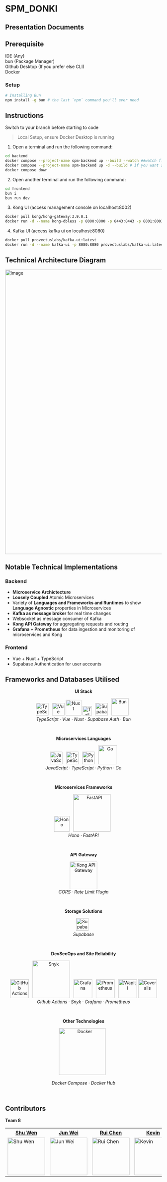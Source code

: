 # SPM_DONKI


## Presentation Documents


## Prerequisite
IDE (Any) <br>
bun (Package Manager) <br>
Github Desktop (If you prefer else CLI) <br>
Docker <br>

### Setup
```bash
# Installing Bun
npm install -g bun # the last `npm` command you'll ever need
```

## Instructions

Switch to your branch before starting to code <br>

> Local Setup, ensure Docker Desktop is running
1. Open a terminal and run the following command:

```bash
cd backend
docker compose --project-name spm-backend up --build --watch ##watch flag optional, watches for changes
docker compose --project-name spm-backend up -d --build # if you want stable builds
docker compose down
```
2. Open another terminal and run the following command:

```bash
cd frontend
bun i
bun run dev
```
<!-- 3. Setting up SonarQube (access on localhost:9000)
- default credentials username: `admin` password: `admin`

```bash
docker pull sonarqube:lts-community
docker run -d --name sonarqube -p 9000:9000 sonarqube:lts-community
``` -->

3. Kong UI (access management console on localhost:8002)
```bash
docker pull kong/kong-gateway:3.9.0.1
docker run -d --name kong-dbless -p 8000:8000 -p 8443:8443 -p 8001:8001 -p 8444:8444 -p 8002:8002 -p 8445:8445 -p 8003:8003 -p 8004:8004 kong/kong-gateway:3.9.0.1
```

4. Kafka UI (access kafka ui on localhost:8080)
```bash
docker pull provectuslabs/kafka-ui:latest
docker run -d --name kafka-ui -p 8080:8080 provectuslabs/kafka-ui:latest
```

## Technical Architecture Diagram
<img width="1195" height="911" alt="image" src="assets/TechnicalArchitecture.svg" />


## Notable Technical Implementations
### Backend
- <b>Microservice Archictecture</b>
- <b>Loosely Coupled</b> Atomic Microservices
- Variety of <b>Languages and Frameworks and Runtimes</b> to show <b>Language Agnostic</b> properties in Microservices
- <b>Kafka as message broker</b> for real time changes
- Websocket as message consumer of Kafka
- <b>Kong API Gateway</b> for aggregating requests and routing
- <b>Grafana + Prometheus</b> for data ingestion and monitoring of microservices and Kong

### Frontend
- Vue + Nuxt + TypeScript
- Supabase Authentication for user accounts

## Frameworks and Databases Utilised

<p align="center"><strong>UI Stack</strong></p>
<p align="center">
<a href="https://www.typescriptlang.org/"><img src="https://upload.wikimedia.org/wikipedia/commons/thumb/4/4c/Typescript_logo_2020.svg/1200px-Typescript_logo_2020.svg.png" alt="TypeScript" width="40"/></a>&nbsp;&nbsp;
<a href="https://vuejs.org/"><img src="https://upload.wikimedia.org/wikipedia/commons/9/95/Vue.js_Logo_2.svg" alt="Vue" width="40"/></a>  
<a href="https://nuxt.com/"><img src="https://nuxt.com/assets/design-kit/icon-green.svg" alt="Nuxt" width="50"/></a>  
<a href="https://tailwindcss.com/"><img src="https://upload.wikimedia.org/wikipedia/commons/d/d5/Tailwind_CSS_Logo.svg" alt="Tailwind" width="30"/></a>&nbsp;&nbsp;
<!-- <a href="https://ui.shadcn.com/"><img src="https://github.com/user-attachments/assets/dd2eb75e-28c6-46e5-bb11-734e9e9a04f3" alt="ShadCN" width="30"/></a>&nbsp;&nbsp; -->
<a href="https://supabase.com/auth"><img src="https://www.vectorlogo.zone/logos/supabase/supabase-icon.svg" alt="Supabase" width="40"/></a>&nbsp;&nbsp;
<a href="https://bun.sh/"><img src="https://bun.sh/logo.svg" alt="Bun" width="55"/></a>&nbsp;&nbsp;
<br>
<i>TypeScript · Vue · Nuxt · Supabase Auth · Bun</i>
</p>
<br>

<p align="center"><strong>Microservices Languages</strong></p>
<p align="center">
<a href="https://developer.mozilla.org/en-US/docs/Web/JavaScript"><img src="https://upload.wikimedia.org/wikipedia/commons/6/6a/JavaScript-logo.png" alt="JavaScript" width="40"/></a>&nbsp;&nbsp;
<a href="https://www.typescriptlang.org/"><img src="https://upload.wikimedia.org/wikipedia/commons/thumb/4/4c/Typescript_logo_2020.svg/1200px-Typescript_logo_2020.svg.png" alt="TypeScript" width="40"/></a>&nbsp;&nbsp;
<a href="https://www.python.org/"><img src="https://upload.wikimedia.org/wikipedia/commons/thumb/c/c3/Python-logo-notext.svg/1024px-Python-logo-notext.svg.png" alt="Python" width="40"/></a>&nbsp;&nbsp;
<a href="https://go.dev/"><img src="https://go.dev/blog/go-brand/Go-Logo/SVG/Go-Logo_Blue.svg" alt="Go" width="60"/></a>
<br>
<i>JavaScript · TypeScript · Python · Go</i>
</p>
<br>

<p align="center"><strong>Microservices Frameworks</strong></p>
<p align="center">
<a href="https://hono.dev/"><img src="https://upload.wikimedia.org/wikipedia/commons/6/60/Hono-logo.svg" alt="Hono" width="50"/></a>&nbsp;&nbsp;
<a href="https://fastapi.tiangolo.com/"><img src="https://upload.wikimedia.org/wikipedia/commons/1/1a/FastAPI_logo.svg" alt="FastAPI" width="120"/></a>&nbsp;&nbsp;
<br>
<i>Hono · FastAPI</i>
</p>
<br>

<p align="center"><strong>API Gateway</strong></p>
<p align="center">
<a href="https://konghq.com/"><img src="https://konghq.com/wp-content/uploads/2018/08/kong-combination-mark-color-256px.png" alt="Kong API Gateway" width="88"/></a>
<br>
<i>CORS · Rate Limit Plugin </i>
</p>
<br>  

<p align="center"><strong>Storage Solutions</strong></p>  
<p align="center">
<a href="https://supabase.com/"><img src="https://www.vectorlogo.zone/logos/supabase/supabase-icon.svg" alt="Supabase" width="40" /></a>&nbsp;&nbsp;
<br>
<i>Supabase</i>
</p>
<br> 

<p align="center"><strong>DevSecOps and Site Reliability</strong></p>
<p align="center">
<a href="https://github.com/features/actions"><img src="https://github.com/user-attachments/assets/84046b86-7745-4ddd-8c36-b39b6a9ead91" alt="GitHub Actions" width="60"/></a>&nbsp;&nbsp;
<a href="https://snyk.io/"><img src="https://github.com/user-attachments/assets/f35638ce-2ad1-4664-9cf1-e219222ca4f0" alt="Snyk" width="120"/></a>&nbsp;&nbsp;
<a href="https://grafana.com/"><img src="https://upload.wikimedia.org/wikipedia/commons/a/a1/Grafana_logo.svg" alt="Grafana" width="60"/></a>&nbsp;&nbsp;
<a href="https://prometheus.io/"><img src="https://upload.wikimedia.org/wikipedia/commons/3/38/Prometheus_software_logo.svg" alt="Prometheus" width="60"/></a>&nbsp;&nbsp;
<a href="https://wapiti.sourceforge.io/"><img src="https://wapiti-scanner.github.io/wapiti_400.png" alt="Wapiti" width="60"/></a>
<a href="https://coveralls.io/"><img src="https://avatars.githubusercontent.com/u/16691566?s=280&v=4" alt="Coveralls" width="60"/></a>
<br>
<i>Github Actions · Snyk · Grafana · Prometheus</i>
</p> 
<br>

<p align="center"><strong>Other Technologies</strong></p>
<p align="center">
<a href="https://www.docker.com/"><img src="https://upload.wikimedia.org/wikipedia/commons/4/4e/Docker_%28container_engine%29_logo.svg" alt="Docker" width="150"/></a>&nbsp;&nbsp;
</p>
<p align="center">
<i>Docker Compose · Docker Hub</i>
</p>
<br> 

## Contributors

**Team 8**

<div align="center">
    <table>
        <tr>
            <th><a href="https://hsr.hoyoverse.com/en-us/">Shu Wen</a></th>
            <th><a href="https://zenless.hoyoverse.com/en-us/">Jun Wei</a></th>
            <th><a href="https://zenless.hoyoverse.com/en-us/">Rui Chen</a></th>
            <th><a href="https://www.linkedin.com/in/kevin-tan-513a9b207/">Kevin</a></th>
            <th><a href="https://zenless.hoyoverse.com/en-us/">Ashley</a></th>
            <th><a href="https://www.linkedin.com/in/joelynchuawl/">Joelyn</a></th>
        </tr>
        <tr>
            <td><img src="https://encrypted-tbn0.gstatic.com/images?q=tbn:ANd9GcQWBImo3QArAue--WOdbkcCsmabXCLvPXyxRA&s" alt="Shu Wen" width="120" height="120" style="display:block; margin:0 auto;"></td>
            <td><img src="https://encrypted-tbn0.gstatic.com/images?q=tbn:ANd9GcSAazBpLPvB3v_fJo5-74AbncYHsjjMom2TNA&s" alt="Jun Wei" width="120" height="120" style="display:block; margin: 0 auto;"></td>
            <td><img src="https://encrypted-tbn0.gstatic.com/images?q=tbn:ANd9GcSAazBpLPvB3v_fJo5-74AbncYHsjjMom2TNA&s" alt="Rui Chen" width="120" height="120" style="display:block; margin: 0 auto;"></td>
            <td><img src="https://encrypted-tbn0.gstatic.com/images?q=tbn:ANd9GcSAazBpLPvB3v_fJo5-74AbncYHsjjMom2TNA&s" alt="Kevin" width="120" height="120" style="display:block; margin: 0 auto;"</td>
            <td><img src="https://encrypted-tbn0.gstatic.com/images?q=tbn:ANd9GcSAazBpLPvB3v_fJo5-74AbncYHsjjMom2TNA&s" alt="Ashley" width="120" height="120" style="display:block; margin: 0 auto;"</td>
            <td><img src="https://encrypted-tbn0.gstatic.com/images?q=tbn:ANd9GcQWBImo3QArAue--WOdbkcCsmabXCLvPXyxRA&s" alt="Joelyn" width="120" height="120" style="display:block; margin: 0 auto;"></td>
        </tr>
    </table>
</div>
